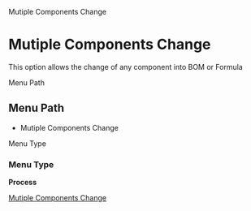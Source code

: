 
Mutiple Components Change
# Mutiple Components Change


This option allows the change of any component into BOM or Formula

Menu Path
## Menu Path



- Mutiple Components Change

Menu Type
### Menu Type

**Process**


[Mutiple Components Change](../../process-pp_mutiple-components-change.md)